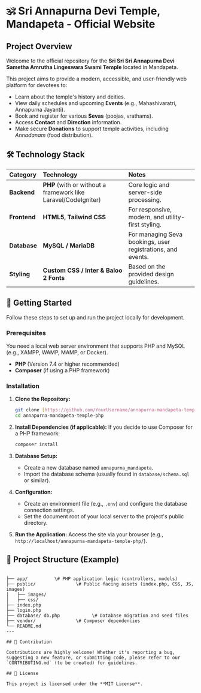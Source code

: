 
# 🕉️ Sri Annapurna Devi Temple, Mandapeta - Official Website

## Project Overview

Welcome to the official repository for the **Sri Sri Sri Annapurna Devi Sametha Amrutha Lingeswara Swami Temple** located in Mandapeta.

This project aims to provide a modern, accessible, and user-friendly web platform for devotees to:
* Learn about the temple's history and deities.
* View daily schedules and upcoming **Events** (e.g., Mahashivaratri, Annapurna Jayanti).
* Book and register for various **Sevas** (poojas, vrathams).
* Access **Contact** and **Direction** information.
* Make secure **Donations** to support temple activities, including *Annadanam* (food distribution).

## 🛠️ Technology Stack

| Category | Technology | Notes |
| :--- | :--- | :--- |
| **Backend** | **PHP** (with or without a framework like Laravel/CodeIgniter) | Core logic and server-side processing. |
| **Frontend** | **HTML5, Tailwind CSS** | For responsive, modern, and utility-first styling. |
| **Database** | **MySQL / MariaDB** | For managing Seva bookings, user registrations, and events. |
| **Styling** | **Custom CSS / Inter & Baloo 2 Fonts** | Based on the provided design guidelines. |

## 🚀 Getting Started

Follow these steps to set up and run the project locally for development.

### Prerequisites

You need a local web server environment that supports PHP and MySQL (e.g., XAMPP, WAMP, MAMP, or Docker).

* **PHP** (Version 7.4 or higher recommended)
* **Composer** (if using a PHP framework)

### Installation

1.  **Clone the Repository:**
    ```bash
    git clone [https://github.com/YourUsername/annapurna-mandapeta-temple-php.git](https://github.com/YourUsername/annapurna-mandapeta-temple-php.git)
    cd annapurna-mandapeta-temple-php
    ```

2.  **Install Dependencies (if applicable):**
    If you decide to use Composer for a PHP framework:
    ```bash
    composer install
    ```

3.  **Database Setup:**
    * Create a new database named `annapurna_mandapeta`.
    * Import the database schema (usually found in `database/schema.sql` or similar).

4.  **Configuration:**
    * Create an environment file (e.g., `.env`) and configure the database connection settings.
    * Set the document root of your local server to the project's public directory.

5.  **Run the Application:**
    Access the site via your browser (e.g., `http://localhost/annapurna-mandapeta-temple-php/`).

## 📁 Project Structure (Example)

````

├── app/          \# PHP application logic (controllers, models)
├── public/               \# Public facing assets (index.php, CSS, JS, images)
│   ├── images/
│   ├── css/
├── index.php
├── login.php
├── database/ db.php            \# Database migration and seed files
├── vendor/               \# Composer dependencies
└── README.md
---

## 🤝 Contribution

Contributions are highly welcome! Whether it's reporting a bug, suggesting a new feature, or submitting code, please refer to our `CONTRIBUTING.md` (to be created) for guidelines.

## 📄 License

This project is licensed under the **MIT License**.

